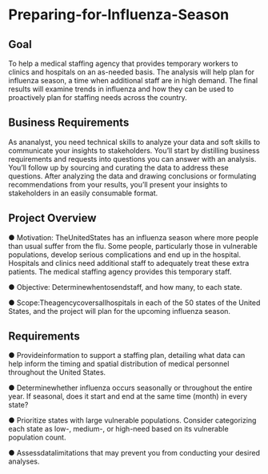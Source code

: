# Preparing-for-Influenza-Season

## Goal
 To help a medical staffing agency that provides temporary workers to clinics
 and hospitals on an as-needed basis. The analysis will help plan for influenza
 season, a time when additional staff are in high demand. The final results will
 examine trends in influenza and how they can be used to proactively plan for
 staffing needs across the country.
 
 ## Business Requirements
 As ananalyst, you need technical skills to analyze your data and soft skills to communicate your
 insights to stakeholders. You’ll start by distilling business requirements and requests into questions
 you can answer with an analysis. You’ll follow up by sourcing and curating the data to address these
 questions. After analyzing the data and drawing conclusions or formulating recommendations from
 your results, you’ll present your insights to stakeholders in an easily consumable format.
 
 ##  Project Overview
 
 ● Motivation: TheUnitedStates has an influenza season where more people than usual
 suffer from the flu. Some people, particularly those in vulnerable populations, develop serious
 complications and end up in the hospital. Hospitals and clinics need additional staff to
 adequately treat these extra patients. The medical staffing agency provides this temporary
 staff.
 
 ● Objective: Determinewhentosendstaff, and how many, to each state.
 
 ● Scope:Theagencycoversallhospitals in each of the 50 states of the United States, and
 the project will plan for the upcoming influenza season.

 ## Requirements
 ● Provideinformation to support a staffing plan, detailing what data can help inform the timing
 and spatial distribution of medical personnel throughout the United States.
 
 ● Determinewhether influenza occurs seasonally or throughout the entire year. If seasonal,
 does it start and end at the same time (month) in every state?
 
 ● Prioritize states with large vulnerable populations. Consider categorizing each state as low-,
 medium-, or high-need based on its vulnerable population count.
 
 ● Assessdatalimitations that may prevent you from conducting your desired analyses.
